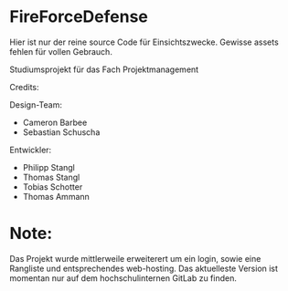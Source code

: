 # FireForceDefense

Hier ist nur der reine source Code für Einsichtszwecke. Gewisse assets fehlen für vollen Gebrauch.

Studiumsprojekt für das Fach Projektmanagement

Credits:

Design-Team:

- Cameron Barbee
- Sebastian Schuscha

Entwickler:

- Philipp Stangl
- Thomas Stangl
- Tobias Schotter
- Thomas Ammann

# Note:
Das Projekt wurde mittlerweile erweiterert um ein login, sowie eine Rangliste und entsprechendes web-hosting.
Das aktuelleste Version ist momentan nur auf dem hochschulinternen GitLab zu finden. 

